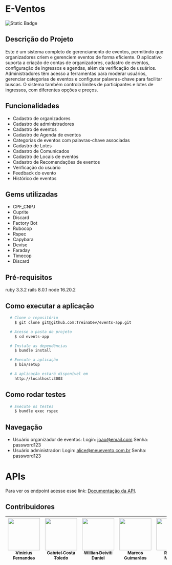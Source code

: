 # E-Ventos

![Static Badge](https://img.shields.io/badge/Ruby_3.3.2-CC342D?style=for-the-badge&logo=ruby&logoColor=white)

## Descrição do Projeto

Este é um sistema completo de gerenciamento de eventos, permitindo que organizadores criem e gerenciem eventos de forma eficiente. O aplicativo suporta a criação de contas de organizadores, cadastro de eventos, configuração de ingressos e agendas, além da verificação de usuários. Administradores têm acesso a ferramentas para moderar usuários, gerenciar categorias de eventos e configurar palavras-chave para facilitar buscas. O sistema também controla limites de participantes e lotes de ingressos, com diferentes opções e preços.

## Funcionalidades

- Cadastro de organizadores
- Cadastro de administradores
- Cadastro de eventos
- Cadastro de Agenda de eventos
- Categorias de eventos com palavras-chave associadas
- Cadastro de Lotes
- Cadastro de Comunicados
- Cadastro de Locais de eventos
- Cadastro de Recomendações de eventos
- Verificação do usuário
- Feedback do evento
- Histórico de eventos

## Gems utilizadas

- CPF_CNPJ
- Cuprite
- Discard
- Factory Bot
- Rubocop
- Rspec
- Capybara
- Devise
- Faraday
- Timecop
- Discard

## Pré-requisitos

ruby 3.3.2
rails 8.0.1
node 16.20.2

## Como executar a aplicação

```bash
  # Clone o repositório
    $ git clone git@github.com:TreinaDev/events-app.git

  # Acesse a pasta do projeto
    $ cd events-app

  # Instale as dependências
    $ bundle install

  # Execute a aplicação
    $ bin/setup

  # A aplicação estará disponível em
    http://localhost:3003
```

## Como rodar testes

```bash
  # Execute os testes
    $ bundle exec rspec
```

## Navegação

- Usuário organizador de eventos:
  Login: joao@email.com
  Senha: password123
- Usuário administrador:
  Login: alice@meuevento.com.br
  Senha: password123

# APIs

Para ver os endpoint acesse esse link: [Documentação da API](doc/API_README.md).

## Contribuidores

| [<img src="https://avatars.githubusercontent.com/u/62516296?v=4" width=100> <br> <sub>Vinícius Fernandes</sub>](https://github.com/viniciusfer01) | [<img src="https://avatars.githubusercontent.com/u/133027507?v=4" width=100> <br> <sub>Gabriel Costa Toledo</sub>](https://github.com/gctoledo) | [<img src="https://avatars.githubusercontent.com/u/145959872?v=4" width=100> <br> <sub>Willian Deiviti Daniel</sub>](https://github.com/WillianDDaniel) | [<img src="https://avatars.githubusercontent.com/u/102266797?v=4" width=100> <br> <sub>Marcos Guimarães</sub>](https://github.com/marcos-grocha) | [<img src="https://avatars.githubusercontent.com/u/65390774?v=4" width=100> <br> <sub>Rodrigo Moreno</sub>](https://github.com/rmoreno-w) | [<img src="https://avatars.githubusercontent.com/u/140606120?v=4" width=100> <br> <sub>Fábio Mizo Guti</sub>](https://github.com/Fabio-k) |
| :-----------------------------------------------------------------------------------------------------------------------------------------------: | :---------------------------------------------------------------------------------------------------------------------------------------------: | :-----------------------------------------------------------------------------------------------------------------------------------------------------: | :----------------------------------------------------------------------------------------------------------------------------------------------: | :---------------------------------------------------------------------------------------------------------------------------------------: | :---------------------------------------------------------------------------------------------------------------------------------------: |
